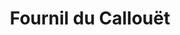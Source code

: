 ---
title: "Fournil du Callouët"
url: /chartres-de-bretagne/fournil-du-callouet/
shop: boulangerie
---